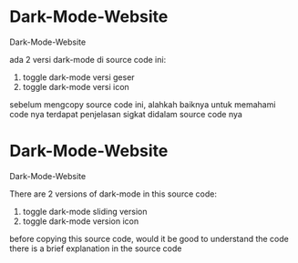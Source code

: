 # Dark-Mode-Website
Dark-Mode-Website 

ada 2 versi dark-mode di source code ini:
1. toggle dark-mode versi geser
2. toggle dark-mode versi icon

sebelum mengcopy source code ini, alahkah baiknya untuk memahami code nya
terdapat penjelasan sigkat didalam source code nya 


# Dark-Mode-Website
Dark-Mode-Website

There are 2 versions of dark-mode in this source code:
1. toggle dark-mode sliding version
2. toggle dark-mode version icon

before copying this source code, would it be good to understand the code
there is a brief explanation in the source code
